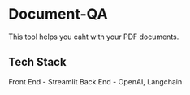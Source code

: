 # Document-QA

This tool helps you caht with your PDF documents.

## Tech Stack 
Front End - Streamlit
Back End - OpenAI, Langchain 

